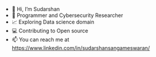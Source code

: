 - 👋 Hi, I’m Sudarshan
- 👀 Programmer and Cybersecurity Researcher
- 📈 Exploring Data science domain
- 💻 Contributing to Open source
- 📫 You can reach me at https://www.linkedin.com/in/sudarshansangameswaran/

<!---
sudarshan-hub/sudarshan-hub is a ✨ special ✨ repository because its `README.md` (this file) appears on your GitHub profile.
You can click the Preview link to take a look at your changes.
--->
